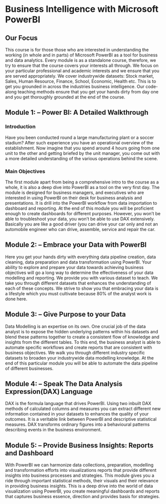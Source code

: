 # Business Intelligence with Microsoft PowerBI




## Our Focus
This course is for those those who are interested in understanding the working (in whole and in parts) of Microsoft PowerBI as a tool for business and data analytics. Every module is as a standalone course, therefore, we try to ensure that the course covers your interests all through. We focus on your particular professional and academic interests and we ensure that you are served appropriately. We cover industrywide datasets: Stock market, Sales, Human Resource, Finance, School, Economic, Health etc. This is to get you grounded in across the industries business intelligence. Our code-along teaching methods ensure that you get your hands dirty from day one and you get thoroughly grounded at the end of the course. 


## Module 1: – Power BI: A Detailed Walkthrough 

### Introduction 
Have you been conducted round a large manufacturing plant or a soccer stadium? After such experience you have an operational overview of the establishment. Now imagine that you spend around 4 hours going from one unit to the other and getting briefed by the unit manager, you come out with a more detailed understanding of the various operations behind the scene.

### Main Objectives
The first module apart from being a comprehensive intro to the course as a whole, it is also a deep dive into PowerBI as a tool on the very first day. The module is designed for business managers, and executives who are interested in using PowerBI on their desk for business analysis and presentations. It is drill into the PowerBI workflow from data importation to dashboard and reporting. At the end of this module you will be proficient enough to create dashboards for different purposes. However, you won’t be able to troubleshoot your data, you won’t be able to use DAX extensively. Basically you are like a good driver (you can drive your car only and not an automobile engineer who can drive, assemble, service and repair the car.


## Module 2: – Embrace your Data with PowerBI
Here you get your hands dirty with everything data pipeline creation, data cleaning, data preparation and data transformation using PowerBI. Your ability to explore and prepare your data towards achieving business objectives will go a long way to determine the effectiveness of your data modelling and reporting. We provide you with various dataset to teach. We take you through different datasets that enhances the understanding of each of these concepts. We strive to show you that embracing your data is a lifestyle which you must cultivate because 80% of the analyst work is done here.   


## Module 3: – Give Purpose to your Data
Data Modelling is an expertise on its own. One crucial job of the data analyst is to expose the hidden underlying patterns within his datasets and blend these patterns together to create a consistent flow of knowledge and insights from the different tables. To this end, the business analyst is able to automate specific workflows and create reports that are consistent with business objectives. We walk you through different industry specific datasets to broaden your industrywide data modelling knowledge. At the end of this particular module you will be able to automate the data pipeline of different businesses.
   
## Module 4: – Speak The Data Analysis Expression(DAX) Language
DAX is the formula language that drives PowerBI. Using two inbuilt DAX methods of calculated columns and measures you can extract different new information contained in your datasets to enhances the quality of your outcomes. It is a veritable link between PowerBI and descriptive statistical measures. DAX transforms ordinary figures into a behavioural patterns describing events in the business environment.  

## Module 5: – Provide Business Insights: Reports and Dashboard 
With PowerBI we can harmonize data collections, preparation, modelling and transformation efforts into visualizations reports that provide different insights into business processes and strategies. This module gives you a ride through important statistical methods, their visuals and their relevance in providing business insights. This is a deep drive into the world of data visualization using PowerBI, you create meaningful dashboards and reports that captures business essence, direction and provides basis for strategies.

   
